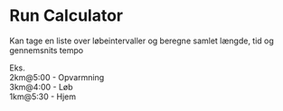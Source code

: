 # Run Calculator

Kan tage en liste over løbeintervaller og beregne samlet længde, tid og gennemsnits tempo  


Eks.  
2km@5:00 - Opvarmning  
3km@4:00 - Løb  
1km@5:30 - Hjem  


